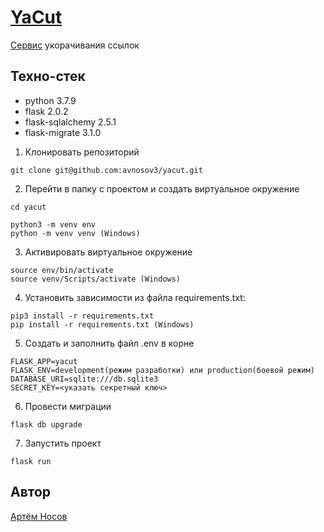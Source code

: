 # [YaCut](http://bkru.pythonanywhere.com/)

[Сервис](http://bkru.pythonanywhere.com/) укорачивания ссылок

## Техно-стек
* python 3.7.9
* flask 2.0.2
* flask-sqlalchemy 2.5.1
* flask-migrate 3.1.0


1. Клонировать репозиторий
```
git clone git@github.com:avnosov3/yacut.git
```
2. Перейти в папку с проектом и создать виртуальное окружение
```
cd yacut
```
```
python3 -m venv env
python -m venv venv (Windows)
```
3. Активировать виртуальное окружение
```
source env/bin/activate
source venv/Scripts/activate (Windows)
```
4. Установить зависимости из файла requirements.txt:
```
pip3 install -r requirements.txt
pip install -r requirements.txt (Windows)
```
5. Создать и заполнить файл .env в корне
```
FLASK_APP=yacut
FLASK_ENV=development(режим разработки) или production(боевой режим)
DATABASE_URI=sqlite:///db.sqlite3
SECRET_KEY=<указать секретный ключ>
```
6. Провести миграции
```
flask db upgrade
```
7. Запустить проект
```
flask run
```

## Автор
[Артём Носов](https://github.com/avnosov3)
